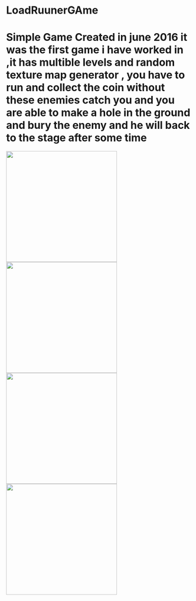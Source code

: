 # LoadRuunerGAme
# Simple Game Created in june 2016 it was the first game i have worked in ,it has multible levels and random texture map generator , you have to run and collect the coin without these enemies catch you and you are able to make a hole in the ground and bury the enemy and he will back to the stage after some time  

<img src="https://github.com/mohamedaraby122/LoadRuunerGAme/blob/master/Screenshot%20(10).png" width="300"/>
<img src="https://github.com/mohamedaraby122/LoadRuunerGAme/blob/master/Screenshot%20(11).png" width="300"/>
<img src="https://github.com/mohamedaraby122/LoadRuunerGAme/blob/master/Screenshot%20(12).png" width="300"/>
<img src="https://github.com/mohamedaraby122/LoadRuunerGAme/blob/master/Screenshot%20(9).png" width="300"/>
